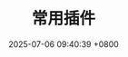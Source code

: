 ---
layout: post
title:  "常用插件"
date:   2025-07-06 09:40:39 +0800
permalink: /常用插件/
parent: Unity
nav_order: 0
---
